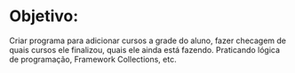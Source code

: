 # Objetivo:
Criar programa para adicionar cursos a grade do aluno, fazer checagem de quais cursos ele finalizou, quais ele ainda está fazendo. Praticando lógica de programação, Framework Collections, etc.
